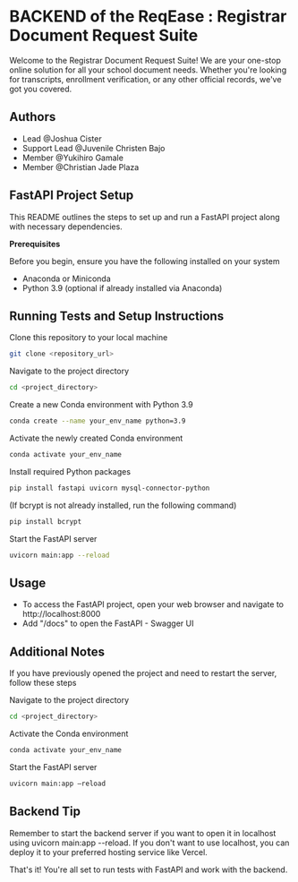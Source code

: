 # BACKEND of the ReqEase : Registrar Document Request Suite

Welcome to the Registrar Document Request Suite! We are your one-stop online solution for all your school document needs. Whether you're looking for transcripts, enrollment verification, or any other official records, we've got you covered. 

## Authors

- Lead @Joshua Cister
- Support Lead @Juvenile Christen Bajo
- Member @Yukihiro Gamale
- Member @Christian Jade Plaza

## FastAPI Project Setup

This README outlines the steps to set up and run a FastAPI project along with necessary dependencies.

**Prerequisites**

Before you begin, ensure you have the following installed on your system

- Anaconda or Miniconda
- Python 3.9 (optional if already installed via Anaconda)

## Running Tests and Setup Instructions

Clone this repository to your local machine

```bash
git clone <repository_url> 
```

Navigate to the project directory

```bash
cd <project_directory> 
```

Create a new Conda environment with Python 3.9

```bash
conda create --name your_env_name python=3.9 
```

Activate the newly created Conda environment

```bash
conda activate your_env_name 
```

Install required Python packages

```bash
pip install fastapi uvicorn mysql-connector-python 
```

(If bcrypt is not already installed, run the following command)

```bash
pip install bcrypt 
```

Start the FastAPI server

```bash
uvicorn main:app --reload 
```

## Usage

- To access the FastAPI project, open your web browser and navigate to http://localhost:8000
- Add "/docs" to open the FastAPI - Swagger UI

## Additional Notes
If you have previously opened the project and need to restart the server, follow these steps

Navigate to the project directory

```bash
cd <project_directory>
```

Activate the Conda environment

```bash
conda activate your_env_name
```

Start the FastAPI server

```bash
uvicorn main:app –reload
```

## Backend Tip

Remember to start the backend server if you want to open it in localhost using uvicorn main:app --reload. If you don't want to use localhost, you can deploy it to your preferred hosting service like Vercel.

That's it! You're all set to run tests with FastAPI and work with the backend.
